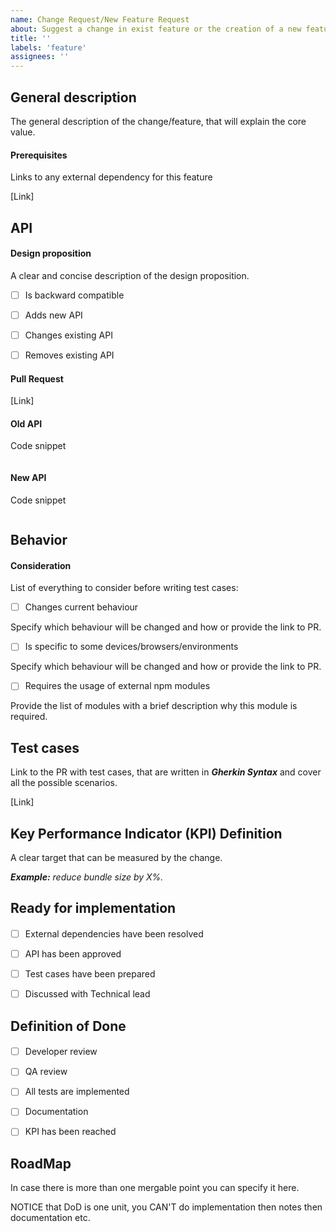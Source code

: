 ```yaml
---
name: Change Request/New Feature Request
about: Suggest a change in exist feature or the creation of a new feature
title: ''
labels: 'feature'
assignees: ''
---
```


## General description

The general description of the change/feature, that will explain the core value.

#### Prerequisites

Links to any external dependency for this feature

[Link]

## API

#### Design proposition

A clear and concise description of the design proposition.

- [ ] Is backward compatible

- [ ] Adds new API

- [ ] Changes existing API

- [ ] Removes existing API

#### Pull Request

[Link]

#### Old API

Code snippet

```typescript
```

#### New API

Code snippet

```typescript
```

## Behavior

#### Consideration

List of everything to consider before writing test cases:

- [ ] Changes current behaviour

Specify which behaviour will be changed and how or provide the link to PR.

- [ ] Is specific to some devices/browsers/environments

Specify which behaviour will be changed and how or provide the link to PR.

- [ ] Requires the usage of external npm modules

Provide the list of modules with a brief description why this module is required.

<!--
Describe the feature behavior the best you can using gherkin feature file
Link to PR or Gherkin snippet
-->

## Test cases

Link to the PR with test cases, that are written in _**Gherkin Syntax**_ and cover all the possible scenarios.

[Link]

## Key Performance Indicator (KPI) Definition

A clear target that can be measured by the change.

_**Example:** reduce bundle size by X%._

## Ready for implementation

####

- [ ] External dependencies have been resolved

- [ ] API has been approved

- [ ] Test cases have been prepared

- [ ] Discussed with Technical lead

## Definition of Done

####

- [ ] Developer review

- [ ] QA review

- [ ] All tests are implemented <!-- automatic testing -->

- [ ] Documentation

- [ ] KPI has been reached

## RoadMap

In case there is more than one mergable point you can specify it here.

NOTICE that DoD is one unit, you CAN'T do implementation then notes then documentation etc.
